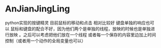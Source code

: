 # AnJianJingLing
python实现的按键精灵
目前鼠标的移动和点击 相对比较好
键盘单独的响应也可以
鼠标和键盘的配合不好，因为他们两个是单独的线程，放映的时候也是单独进行放映 。之后可以考虑把他们放在一个线程 或者每一个保存的内容里边加上时间控制（或者用一个动作的全局变量也可以）

